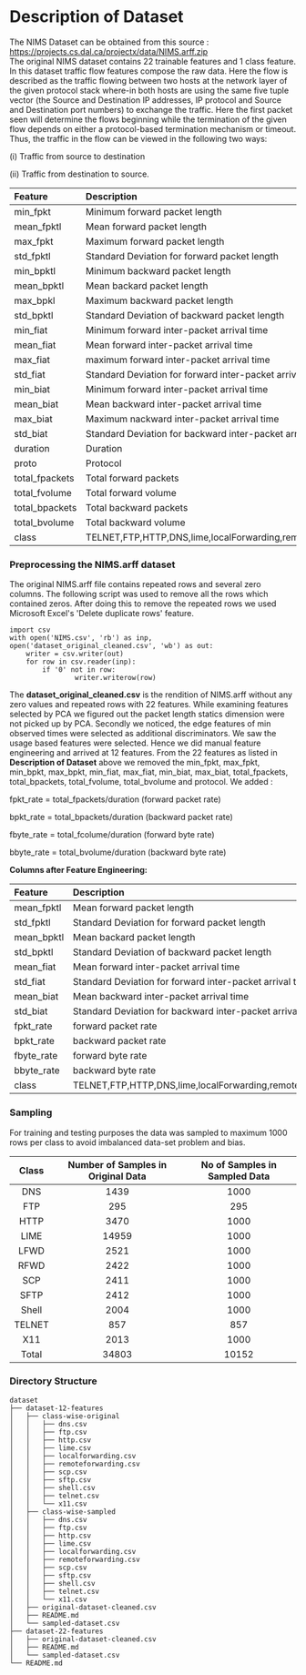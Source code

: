 # Description of Dataset #

The NIMS Dataset can be obtained from this source : https://projects.cs.dal.ca/projectx/data/NIMS.arff.zip <br />
The original NIMS dataset contains 22 trainable features and 1 class feature. In this dataset traffic flow features compose the raw data.  Here the flow is described as the traffic flowing between two hosts at the network layer of the given protocol stack where-in both hosts are using the same five tuple vector (the Source and Destination IP addresses, IP protocol and Source and Destination port numbers) to exchange the traffic. Here the first packet seen will determine the flows beginning while the termination of the given flow depends on either a protocol-based termination mechanism or timeout. Thus, the traffic in the flow can be viewed in the following two ways: 

(i) Traffic from source to destination

(ii) Traffic from destination to source.

| Feature        | Description         |
|:------------- |:-------------|
min_fpkt|Minimum forward packet length
mean_fpktl|Mean forward packet length
max_fpkt|Maximum forward packet length
std_fpktl|Standard Deviation for forward packet length
min_bpktl|Minimum backward packet length
mean_bpktl|Mean backard packet length 
max_bpkl|Maximum backward packet length
std_bpktl|Standard Deviation of backward packet length
min_fiat|Minimum forward inter-packet arrival time
mean_fiat|Mean forward inter-packet arrival time
max_fiat|maximum forward inter-packet arrival time
std_fiat|Standard Deviation for forward inter-packet arrival time
min_biat|Minimum forward inter-packet arrival time
mean_biat|Mean backward inter-packet arrival time
max_biat|Maximum nackward inter-packet arrival time
std_biat|Standard Deviation for backward inter-packet arrival time
duration|Duration
proto|Protocol
total_fpackets|Total forward packets
total_fvolume|Total forward volume
total_bpackets|Total backward packets
total_bvolume|Total backward volume
class|TELNET,FTP,HTTP,DNS,lime,localForwarding,remoteForwarding,scp,sftp,x11,shell

### Preprocessing the NIMS.arff dataset ###
The original NIMS.arff file contains repeated rows and several zero columns. The following script  was used to remove all the rows which contained zeros. After doing this to remove the repeated rows  we used Microsoft Excel's 'Delete duplicate rows' feature.<br />
```
import csv
with open('NIMS.csv', 'rb') as inp, open('dataset_original_cleaned.csv', 'wb') as out:
	writer = csv.writer(out)
  	for row in csv.reader(inp):
		if '0' not in row:
    			writer.writerow(row)
```
The **dataset_original_cleaned.csv** is the rendition of NIMS.arff without any zero values and repeated rows with 22 features. While examining features selected by PCA we figured out the packet length statics dimension were not picked up by PCA. Secondly we noticed, the edge features of min observed times were selected as additional discriminators. We saw the usage based features were selected. Hence we did manual feature engineering and arrived at 12 features. From the 22 features as listed in **Description of Dataset** above we removed the min_fpkt, max_fpkt, min_bpkt, max_bpkt, min_fiat, max_fiat, min_biat, max_biat, total_fpackets, total_bpackets, total_fvolume, total_bvolume and protocol. We added : 

fpkt_rate = total_fpackets/duration (forward packet rate) 

bpkt_rate = total_bpackets/duration (backward packet rate)

fbyte_rate = total_fcolume/duration (forward byte rate)

bbyte_rate = total_bvolume/duration (backward byte rate)

**Columns after Feature Engineering:**

| Feature        | Description         |
|:------------- |:-------------|
mean_fpktl|Mean forward packet length
std_fpktl|Standard Deviation for forward packet length
mean_bpktl|Mean backard packet length 
std_bpktl|Standard Deviation of backward packet length
mean_fiat|Mean forward inter-packet arrival time
std_fiat|Standard Deviation for forward inter-packet arrival time
mean_biat|Mean backward inter-packet arrival time
std_biat|Standard Deviation for backward inter-packet arrival time
fpkt_rate|forward packet rate 
bpkt_rate|backward packet rate
fbyte_rate|forward byte rate
bbyte_rate|backward byte rate
class|TELNET,FTP,HTTP,DNS,lime,localForwarding,remoteForwarding,scp,sftp,x11,shell

### Sampling ###
For training and testing purposes the data was sampled to maximum 1000 rows per class to avoid imbalanced data-set problem and bias. 

Class|	Number of Samples in Original Data|No of Samples in Sampled Data|
| :-------------: |:-------------:| :-----:|
DNS|1439|1000
FTP|295|295
HTTP|3470|1000
LIME|14959|1000
LFWD|2521|1000
RFWD|2422|1000
SCP|2411|1000
SFTP|2412|1000
Shell|2004|1000
TELNET|857|857
X11|2013|1000
Total|34803|10152


### Directory Structure ###

```
dataset
├── dataset-12-features
│   ├── class-wise-original
│   │   ├── dns.csv
│   │   ├── ftp.csv
│   │   ├── http.csv
│   │   ├── lime.csv
│   │   ├── localforwarding.csv
│   │   ├── remoteforwarding.csv
│   │   ├── scp.csv
│   │   ├── sftp.csv
│   │   ├── shell.csv
│   │   ├── telnet.csv
│   │   └── x11.csv
│   ├── class-wise-sampled
│   │   ├── dns.csv
│   │   ├── ftp.csv
│   │   ├── http.csv
│   │   ├── lime.csv
│   │   ├── localforwarding.csv
│   │   ├── remoteforwarding.csv
│   │   ├── scp.csv
│   │   ├── sftp.csv
│   │   ├── shell.csv
│   │   ├── telnet.csv
│   │   └── x11.csv
│   ├── original-dataset-cleaned.csv
│   ├── README.md
│   └── sampled-dataset.csv
├── dataset-22-features
│   ├── original-dataset-cleaned.csv
│   ├── README.md
│   └── sampled-dataset.csv
└── README.md
```
